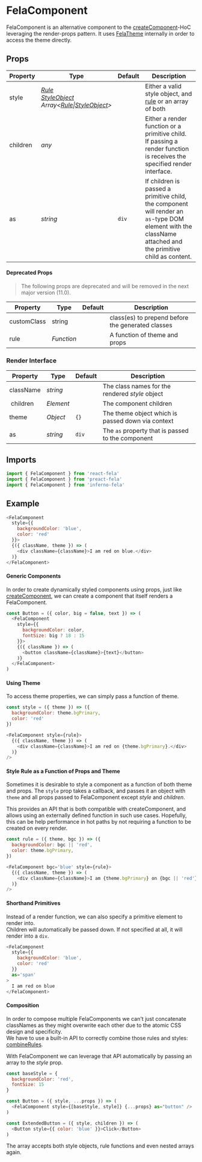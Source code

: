 # FelaComponent

FelaComponent is an alternative component to the [createComponent](createComponent.md)-HoC leveraging the render-props pattern. It uses [FelaTheme](FelaTheme.md) internally in order to access the theme directly.

## Props

| Property | Type | Default | Description |
| --- | --- | --- | --- |
| style | [*Rule*](../../basics/Rules.md)<br>[*StyleObject*](../../basics/Rules.md#styleobject)<br>*Array\<[*Rule*](../../basics/Rules.md)\|[*StyleObject*](../../basics/Rules.md#styleobject)\>*| | Either a valid style object, and [rule](../../basics/Rules.md) or an array of both |
| children | *any* |  | Either a render function or a primitive child.<br>If passing a render function is receives the specified render interface. |
| as | *string* | `div` | If children is passed a primitive child, the component will render an `as`-type DOM element with the className attached and the primitive child as content.

#### Deprecated Props 
> The following props are deprecated and will be removed in the next major version (11.0).

| Property | Type | Default | Description |
| --- | --- | --- | --- |
| customClass |	string	| | class(es) to prepend before the generated classes	|
|rule	| *Function*	| |	A function of theme and props |

### Render Interface
| Property | Type | Default | Description |
| --- | --- | --- | --- |
| className | *string* | | The class names for the rendered *style* object |
| children |	*Element* |	| The component children | 
| theme | *Object* | `{}` | The theme object which is passed down via context |
| as | *string* | `div` | The `as` property that is passed to the component |

## Imports
```javascript
import { FelaComponent } from 'react-fela'
import { FelaComponent } from 'preact-fela'
import { FelaComponent } from 'inferno-fela'
```

## Example
```javascript
<FelaComponent
  style={{
    backgroundColor: 'blue',
    color: 'red'
  }}>
  {({ className, theme }) => (
    <div className={className}>I am red on blue.</div>
  )}
</FelaComponent>
```

#### Generic Components
In order to create dynamically styled components using props, just like [createComponent](createComponent.md), we can create a component that itself renders a FelaComponent.

```javascript
const Button = ({ color, big = false, text }) => (
  <FelaComponent
    style={{
      backgroundColor: color,
      fontSize: big ? 18 : 15
    }}>
    {({ className }) => (
      <button className={className}>{text}</button>
    )}
  </FelaComponent>
)
```

#### Using Theme
To access theme properties, we can simply pass a function of theme.

```javascript
const style = ({ theme }) => ({
  backgroundColor: theme.bgPrimary,
  color: 'red'
})

<FelaComponent style={rule}>
  {({ className, theme }) => (
    <div className={className}>I am red on {theme.bgPrimary}.</div>
  )}
/>
```

#### Style Rule as a Function of Props and Theme
Sometimes it is desirable to style a component as a function of both theme and
props. The `style` prop takes a callback, and passes it an object with `theme`
and all props passed to FelaComponent except *style* and *children*.

This provides an API that is both compatible with createComponent, and allows
using an externally defined function in such use cases. Hopefully, this can
be help performance in hot paths by not requiring a function to be created on
every render.


```javascript
const rule = ({ theme, bgc }) => ({
  backgroundColor: bgc || 'red',
  color: theme.bgPrimary,
})

<FelaComponent bgc='blue' style={rule}>
  {({ className, theme }) => (
    <div className={className}>I am {theme.bgPrimary} on {bgc || 'red'}.</div>
  )}
/>
```

#### Shorthand Primitives
Instead of a render function, we can also specify a primitive element to render into.<br>
Children will automatically be passed down. If not specified at all, it will render into a `div`.

```javascript
<FelaComponent
  style={{
    backgroundColor: 'blue',
    color: 'red'
  }}
  as='span'
>
  I am red on blue
</FelaComponent>
```

#### Composition
In order to compose multiple FelaComponents we can't just concatenate classNames as they might overwrite each other due to the atomic CSS design and specificity.<br>
We have to use a built-in API to correctly combine those rules and styles: [combineRules](../fela/combineRules.md).

With FelaComponent we can leverage that API automatically by passing an array to the *style* prop.

```javascript
const baseStyle = {
  backgroundColor: 'red',
  fontSize: 15
}

const Button = ({ style, ...props }) => (
  <FelaComponent style={[baseStyle, style]} {...props} as="button" />
)

const ExtendedButton = ({ style, children }) => (
  <Button style={{ color: 'blue' }}>Click</Button>
)
```

The array accepts both style objects, rule functions and even nested arrays again.